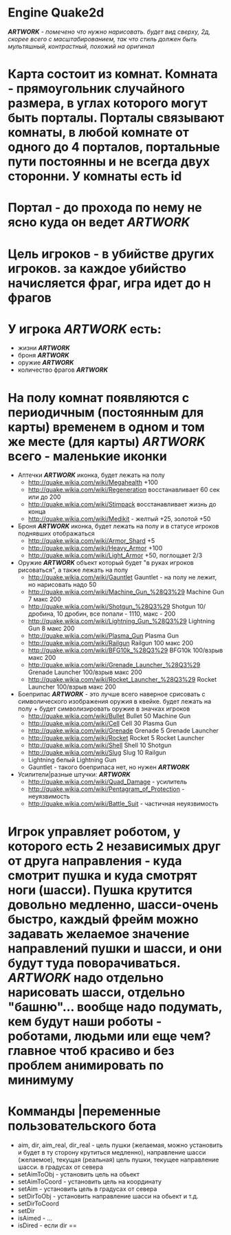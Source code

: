 # Engine Quake2d #

_**ARTWORK** - помечено что нужно нарисовать. будет вид сверху, 2д, скорее всего с масштабированием, так что стиль должен быть мультяшный, контрастный, похожий на оригинал_

# Карта состоит из комнат. Комната - прямоугольник случайного размера, в углах которого могут быть порталы. Порталы связывают комнаты, в любой комнате от одного до 4 порталов, портальные пути постоянны и не всегда двух сторонни. У комнаты есть id
# Портал - до прохода по нему не ясно куда он ведет _**ARTWORK**_
# Цель игроков - в убийстве других игроков. за каждое убийство начисляется фраг, игра идет до н фрагов
# У игрока _**ARTWORK**_ есть:
  * жизни _**ARTWORK**_
  * броня _**ARTWORK**_
  * оружие _**ARTWORK**_
  * количество фрагов _**ARTWORK**_
# На полу комнат появляются с периодичным (постоянным для карты) временем в одном и том же месте (для карты) _**ARTWORK**_ всего - маленькие иконки
  * Аптечки _**ARTWORK**_ иконка, будет лежать на полу
    * http://quake.wikia.com/wiki/Megahealth +100
    * http://quake.wikia.com/wiki/Regeneration восстанавливает 60 сек или до 200
    * http://quake.wikia.com/wiki/Stimpack восстанавливает жизнь до конца
    * http://quake.wikia.com/wiki/Medikit - желтый +25, золотой +50
  * Броня _**ARTWORK**_ иконка, будет лежать на полу и в статусе игроков поднявших отображаться
    * http://quake.wikia.com/wiki/Armor_Shard +5
    * http://quake.wikia.com/wiki/Heavy_Armor +100
    * http://quake.wikia.com/wiki/Light_Armor +50, поглощает 2/3
  * Оружие _**ARTWORK**_ объект который будет "в руках игроков рисоваться", а также лежать на полу
    * http://quake.wikia.com/wiki/Gauntlet Gauntlet - на полу не лежит, но нарисовать надо 50
    * http://quake.wikia.com/wiki/Machine_Gun_%28Q3%29 Machine Gun 7 макс 200
    * http://quake.wikia.com/wiki/Shotgun_%28Q3%29 Shotgun 10/дробина, 10 дробин, все попали - 1110, макс - 200
    * http://quake.wikia.com/wiki/Lightning_Gun_%28Q3%29 Lightning Gun 8 макс 200
    * http://quake.wikia.com/wiki/Plasma_Gun Plasma Gun
    * http://quake.wikia.com/wiki/Railgun Railgun 100 макс 200
    * http://quake.wikia.com/wiki/BFG10k_%28Q3%29 BFG10k 100/взрыв макс 200
    * http://quake.wikia.com/wiki/Grenade_Launcher_%28Q3%29 Grenade Launcher 100/взрыв макс 200
    * http://quake.wikia.com/wiki/Rocket_Launcher_%28Q3%29 Rocket Launcher 100/взрыв макс 200
  * Боеприпас _**ARTWORK**_ - это лучше всего наверное срисовать с символического изображения оружия в квейке. будет лежать на полу + будет символизировать оружие в значках игроков
    * http://quake.wikia.com/wiki/Bullet Bullet 50 Machine Gun
    * http://quake.wikia.com/wiki/Cell Cell 30 Plasma Gun
    * http://quake.wikia.com/wiki/Grenade Grenade 5 Grenade Launcher
    * http://quake.wikia.com/wiki/Rocket Rocket 5 Rocket Launcher
    * http://quake.wikia.com/wiki/Shell Shell 10 Shotgun
    * http://quake.wikia.com/wiki/Slug Slug 10 Railgun
    * Lightning белый Lightning Gun
    * Gauntlet - такого боеприпаса нет, но нужен _**ARTWORK**_
  * Усилители|разные штучки: _**ARTWORK**_
    * http://quake.wikia.com/wiki/Quad_Damage - усилитель
    * http://quake.wikia.com/wiki/Pentagram_of_Protection - неуязвимость
    * http://quake.wikia.com/wiki/Battle_Suit - частичная неуязвимость

# Игрок управляет роботом, у которого есть 2 независимых друг от друга направления - куда смотрит пушка и куда смотрят ноги (шасси). Пушка крутится довольно медленно, шасси-очень быстро, каждый фрейм можно задавать желаемое значение направлений пушки и шасси, и они будут туда поворачиваться. _**ARTWORK**_ надо отдельно нарисовать шасси, отдельно "башню"... вообще надо подумать, кем будут наши роботы - роботами, людьми или еще чем? главное чтоб красиво и без проблем анимировать по минимуму

# Комманды |переменные пользовательского бота
  * aim, dir, aim\_real, dir\_real - цель пушки (желаемая, можно установить и будет в ту сторону крутиться медленно), направление шасси (желаемое), текущая (реальная) цель пушки, текущее направление шасси. в градусах от севера
  * setAimToObj - установить цель на обьект
  * setAimToCoord - установить цель на координату
  * setAim - установить цель в градусах от севера
  * setDirToObj - установить направление шасси на обьект и т.д.
  * setDirToCoord
  * setDir
  * isAimed - ...
  * isDired - если dir == 